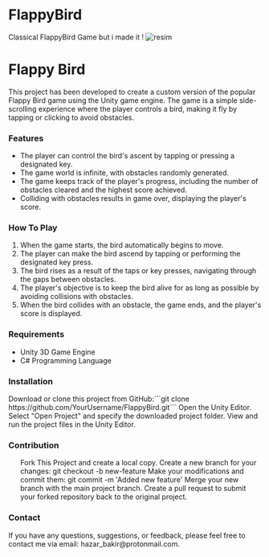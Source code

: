 # FlappyBird
Classical FlappyBird Game but i made it !
![resim](https://github.com/HazarBakir/FlappyBird/assets/92859817/22fbe3e3-4abf-4a9c-a873-c3cd3bf47ac5)

<h1>Flappy Bird</h1>
This project has been developed to create a custom version of the popular Flappy Bird game using the Unity game engine. The game is a simple side-scrolling experience where the player controls a bird, making it fly by tapping or clicking to avoid obstacles.

<h3>Features</h3>
<ul>
  <li>The player can control the bird's ascent by tapping or pressing a designated key.</li>
  <li>The game world is infinite, with obstacles randomly generated.</li>
  <li>The game keeps track of the player's progress, including the number of obstacles cleared and the highest score achieved.</li>
  <li>Colliding with obstacles results in game over, displaying the player's score.</li> 
</ul>

<h3>How To Play</h3>
<ol>
  <li>When the game starts, the bird automatically begins to move.</li>
  <li>The player can make the bird ascend by tapping or performing the designated key press.</li>
  <li>The bird rises as a result of the taps or key presses, navigating through the gaps between obstacles.</li>
  <li>The player's objective is to keep the bird alive for as long as possible by avoiding collisions with obstacles.</li>
  <li>When the bird collides with an obstacle, the game ends, and the player's score is displayed.</li>
</ol>

<h3>Requirements</h3>
<ul>
  <li>Unity 3D Game Engine</li>
  <li>C# Programming Language</li>
</ul>

<h3>Installation</h3>
<ul1>
  <il>Download or clone this project from GitHub:```git clone https://github.com/YourUsername/FlappyBird.git```</il>
  <il>Open the Unity Editor.</il>
  <il>Select "Open Project" and specify the downloaded project folder.</il>
  <il>View and run the project files in the Unity Editor.</il>
</ul1>

<h3>Contribution</h3>
<ul>
  <il>Fork This Project and create a local copy.</il>
  <il>Create a new branch for your changes:</il>
  git checkout -b new-feature
  <il>Make your modifications and commit them:</il>
  git commit -m 'Added new feature'
  <il> Merge your new branch with the main project branch.</il>
  <il>Create a pull request to submit your forked repository back to the original project.</il>
</ul>

<h3>Contact</h3>
If you have any questions, suggestions, or feedback, please feel free to contact me via email: hazar_bakir@protonmail.com.
